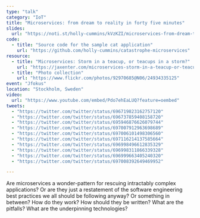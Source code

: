 ```yaml
---
type: "talk"
category: "IoT"
title: "Microservices: from dream to reality in forty five minutes"
slides:
  url: "https://noti.st/holly-cummins/kVzKZI/microservices-from-dream-to-reality-in-an-forty-five-minutes"
code:
  - title: "Source code for the sample cat application"
    url: "https://github.com/holly-cummins/catastrophe-microservices"
resource:
  - title: "Microservices: Storm in a teacup, or teacups in a storm?"
    url: "https://jaxenter.com/microservices-storm-in-a-teacup-or-teacups-in-a-storm-120388.html"
  - title: "Photo collection"
    url: "https://www.flickr.com/photos/92970685@N06/24934335125"
event: "Jfokus"
location: "Stockholm, Sweden"
video:
  url: "https://www.youtube.com/embed/Pdo7ehEaLUQ?feature=oembed"
tweets:
  - "https://twitter.com/twitter/status/696719823162757120"
  - "https://twitter.com/twitter/status/696737859408158720"
  - "https://twitter.com/twitter/status/695946876626079744"
  - "https://twitter.com/twitter/status/697007912963698689"
  - "https://twitter.com/twitter/status/697006101498306560"
  - "https://twitter.com/twitter/status/697116214137585664"
  - "https://twitter.com/twitter/status/696998496612835329"
  - "https://twitter.com/twitter/status/696998311866339328"
  - "https://twitter.com/twitter/status/696999663405240320"
  - "https://twitter.com/twitter/status/697008392649469952"

---
```

Are microservices a wonder-pattern for rescuing intractably complex applications? Or are they just a restatement of the software engineering best practices we all should be following anyway? Or something in between?
How do they work? How should they be written? What are the pitfalls? What are the underpinning technologies?